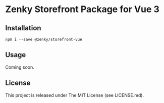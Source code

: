 # Zenky Storefront Package for Vue 3

## Installation

```shell
npm i --save @zenky/storefront-vue
```

## Usage

Coming soon.

## License

This project is released under The MIT License (see LICENSE.md).
